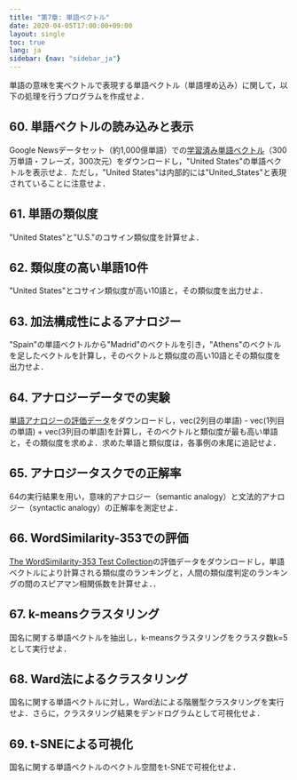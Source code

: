 ```yaml
---
title: "第7章: 単語ベクトル"
date: 2020-04-05T17:00:00+09:00
layout: single
toc: true
lang: ja
sidebar: {nav: "sidebar_ja"}
---
```


単語の意味を実ベクトルで表現する単語ベクトル（単語埋め込み）に関して，以下の処理を行うプログラムを作成せよ．

## 60. 単語ベクトルの読み込みと表示

Google Newsデータセット（約1,000億単語）での[学習済み単語ベクトル](https://drive.google.com/file/d/0B7XkCwpI5KDYNlNUTTlSS21pQmM/edit?usp=sharing)（300万単語・フレーズ，300次元）をダウンロードし，"United States"の単語ベクトルを表示せよ．ただし，"United States"は内部的には"United_States"と表現されていることに注意せよ．

## 61. 単語の類似度

"United States"と"U.S."のコサイン類似度を計算せよ．

## 62. 類似度の高い単語10件

"United States"とコサイン類似度が高い10語と，その類似度を出力せよ．

## 63. 加法構成性によるアナロジー

"Spain"の単語ベクトルから"Madrid"のベクトルを引き，"Athens"のベクトルを足したベクトルを計算し，そのベクトルと類似度の高い10語とその類似度を出力せよ．

## 64. アナロジーデータでの実験

[単語アナロジーの評価データ](http://download.tensorflow.org/data/questions-words.txt)をダウンロードし，vec(2列目の単語) - vec(1列目の単語) + vec(3列目の単語)を計算し，そのベクトルと類似度が最も高い単語と，その類似度を求めよ．求めた単語と類似度は，各事例の末尾に追記せよ．

## 65. アナロジータスクでの正解率

64の実行結果を用い，意味的アナロジー（semantic analogy）と文法的アナロジー（syntactic analogy）の正解率を測定せよ．

## 66. WordSimilarity-353での評価

[The WordSimilarity-353 Test Collection](http://www.cs.technion.ac.il/~gabr/resources/data/wordsim353/)の評価データをダウンロードし，単語ベクトルにより計算される類似度のランキングと，人間の類似度判定のランキングの間のスピアマン相関係数を計算せよ．．

## 67. k-meansクラスタリング

国名に関する単語ベクトルを抽出し，k-meansクラスタリングをクラスタ数k=5として実行せよ．

## 68. Ward法によるクラスタリング

国名に関する単語ベクトルに対し，Ward法による階層型クラスタリングを実行せよ．さらに，クラスタリング結果をデンドログラムとして可視化せよ．

## 69. t-SNEによる可視化

国名に関する単語ベクトルのベクトル空間をt-SNEで可視化せよ．
